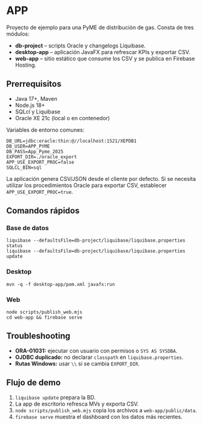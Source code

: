 # APP

Proyecto de ejemplo para una PyME de distribución de gas. Consta de tres módulos:

- **db-project** – scripts Oracle y changelogs Liquibase.
- **desktop-app** – aplicación JavaFX para refrescar KPIs y exportar CSV.
- **web-app** – sitio estático que consume los CSV y se publica en Firebase Hosting.

## Prerrequisitos
- Java 17+, Maven
- Node.js 18+
- SQLcl y Liquibase
- Oracle XE 21c (local o en contenedor)

Variables de entorno comunes:
```
DB_URL=jdbc:oracle:thin:@//localhost:1521/XEPDB1
DB_USER=APP_PYME
DB_PASS=App_Pyme_2025
EXPORT_DIR=./oracle_export
APP_USE_EXPORT_PROC=false
SQLCL_BIN=sql
```

La aplicación genera CSV/JSON desde el cliente por defecto. Si se necesita
utilizar los procedimientos Oracle para exportar CSV, establecer
`APP_USE_EXPORT_PROC=true`.

## Comandos rápidos
### Base de datos
```
liquibase --defaultsFile=db-project/liquibase/liquibase.properties status
liquibase --defaultsFile=db-project/liquibase/liquibase.properties update
```
### Desktop
```
mvn -q -f desktop-app/pom.xml javafx:run
```
### Web
```
node scripts/publish_web.mjs
cd web-app && firebase serve
```

## Troubleshooting
- **ORA-01031:** ejecutar con usuario con permisos o `SYS AS SYSDBA`.
- **OJDBC duplicado:** no declarar `classpath` en `liquibase.properties`.
- **Rutas Windows:** usar `\\` si se cambia `EXPORT_DIR`.

## Flujo de demo
1. `liquibase update` prepara la BD.
2. La app de escritorio refresca MVs y exporta CSV.
3. `node scripts/publish_web.mjs` copia los archivos a `web-app/public/data`.
4. `firebase serve` muestra el dashboard con los datos más recientes.
